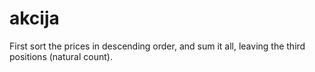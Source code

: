 # akcija

First sort the prices in descending order, and sum it all, leaving the third positions (natural count).

